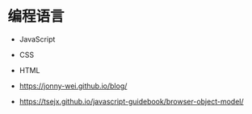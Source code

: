 # 编程语言

- JavaScript
- CSS
- HTML

- https://jonny-wei.github.io/blog/
- https://tsejx.github.io/javascript-guidebook/browser-object-model/
